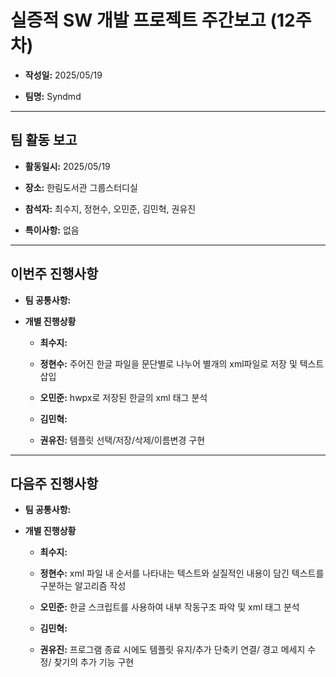 # 실증적 SW 개발 프로젝트 주간보고 (12주차)
- **작성일:** 2025/05/19

- **팀명:** Syndmd

***

## 팀 활동 보고
- **활동일시:** 2025/05/19

- **장소:** 한림도서관 그룹스터디실

- **참석자:** 최수지, 정현수, 오민준, 김민혁, 권유진

- **특이사항:** 없음

***

## 이번주 진행사항
- **팀 공통사항:** 

- **개별 진행상황**

  - **최수지:** 

  - **정현수:** 주어진 한글 파일을 문단별로 나누어 별개의 xml파일로 저장 및 텍스트 삽입

  - **오민준:** hwpx로 저장된 한글의 xml 태그 분석

  - **김민혁:** 

  - **권유진:** 템플릿 선택/저장/삭제/이름변경 구현

***

## 다음주 진행사항
- **팀 공통사항:** 

- **개별 진행상황**

  - **최수지:**  

  - **정현수:** xml 파일 내 순서를 나타내는 텍스트와 실질적인 내용이 담긴 텍스트를 구분하는 알고리즘 작성

  - **오민준:** 한글 스크립트를 사용하여 내부 작동구조 파악 및 xml 태그 분석

  - **김민혁:** 

  - **권유진:** 프로그램 종료 시에도 템플릿 유지/추가 단축키 연결/ 경고 메세지 수정/ 찾기의 추가 기능 구현
